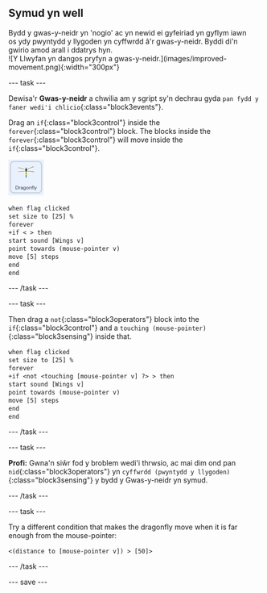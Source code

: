 ## Symud yn well

<div style="display: flex; flex-wrap: wrap">
<div style="flex-basis: 200px; flex-grow: 1; margin-right: 15px;">
Bydd y gwas-y-neidr yn 'nogio' ac yn newid ei gyfeiriad yn gyflym iawn os ydy pwyntydd y llygoden yn cyffwrdd â'r gwas-y-neidr. Byddi di'n gwirio amod arall i ddatrys hyn.
</div>
<div>
![Y Llwyfan yn dangos pryfyn a gwas-y-neidr.](images/improved-movement.png){:width="300px"}
</div>
</div>

--- task ---

Dewisa'r **Gwas-y-neidr** a chwilia am y sgript sy'n dechrau gyda `pan fydd y faner wedi'i chlicio`{:class="block3events"}.

Drag an `if`{:class="block3control"} inside the `forever`{:class="block3control"} block. The blocks inside the `forever`{:class="block3control"} will move inside the `if`{:class="block3control"}.

![](images/dragonfly-icon.png)

```blocks3
when flag clicked
set size to [25] %
forever
+if < > then
start sound [Wings v]
point towards (mouse-pointer v)
move [5] steps
end
end
```
--- /task ---

--- task ---

Then drag a `not`{:class="block3operators"} block into the `if`{:class="block3control"} and a `touching (mouse-pointer)`{:class="block3sensing"} inside that.

```blocks3
when flag clicked
set size to [25] %
forever
+if <not <touching [mouse-pointer v] ?> > then
start sound [Wings v]
point towards (mouse-pointer v)
move [5] steps
end
end
```

--- /task ---

--- task ---

**Profi:** Gwna'n siŵr fod y broblem wedi'i thrwsio, ac mai dim ond pan `nid`{:class="block3operators"} yn `cyffwrdd (pwyntydd y llygoden)`{:class="block3sensing"} y bydd y Gwas-y-neidr yn symud.

--- /task ---

--- task ---

Try a different condition that makes the dragonfly move when it is far enough from the mouse-pointer:

```blocks3
<(distance to [mouse-pointer v]) > [50]>
```

--- /task ---

--- save ---
